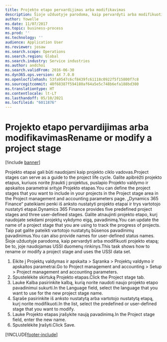 ```yaml
---
title: Projekto etapo pervardijimas arba modifikavimas
description: Šioje užduotyje parodoma, kaip pervardyti arba modifikuoti projekto etapą.
author: Yowelle
ms.date: 11/07/2017
ms.topic: business-process
ms.prod: ''
ms.technology: ''
audience: Application User
ms.reviewer: josaw
ms.search.scope: Operations
ms.search.region: Global
ms.search.industry: Service industries
ms.author: andchoi
ms.search.validFrom: 2016-06-30
ms.dyn365.ops.version: AX 7.0.0
ms.openlocfilehash: 53fa9547c6cf8439fc61118c0922f5f15800f7c8
ms.sourcegitcommit: 40f68387f594180af64a5e5c748b6efa188bd300
ms.translationtype: HT
ms.contentlocale: lt-LT
ms.lasthandoff: 05/10/2021
ms.locfileid: "6011876"
---
```

# <a name="rename-or-modify-a-project-stage"></a><span data-ttu-id="b161c-103">Projekto etapo pervardijimas arba modifikavimas</span><span class="sxs-lookup"><span data-stu-id="b161c-103">Rename or modify a project stage</span></span>

[!include [banner](../../includes/banner.md)]

<span data-ttu-id="b161c-104">Projekto etapai gali būti naudojami kaip projekto ciklo vadovas.</span><span class="sxs-lookup"><span data-stu-id="b161c-104">Project stages can serve as a guide to the project life cycle.</span></span> <span data-ttu-id="b161c-105">Galite apibrėžti projekto etapus, kuriuos norite įtraukti į projektus, puslapio Projekto valdymo ir apskaitos parametrai srityje Projekto etapas.</span><span class="sxs-lookup"><span data-stu-id="b161c-105">You can define the project stages that you want to include in your projects in the Project stage area in the Project management and accounting parameters page.</span></span> <span data-ttu-id="b161c-106">„Dynamics 365 Finance“ pateikiami penki iš anksto nustatyti projekto etapai ir trys vartotojo nustatyti etapai.</span><span class="sxs-lookup"><span data-stu-id="b161c-106">Dynamics 365 Finance provides five predefined project stages and three user-defined stages.</span></span> <span data-ttu-id="b161c-107">Galite atnaujinti projekto etapo, kurį naudojate sekdami projektų vykdymo eigą, pavadinimą.</span><span class="sxs-lookup"><span data-stu-id="b161c-107">You can update the name of a project stage that you are using to track the progress of projects.</span></span> <span data-ttu-id="b161c-108">Taip pat galite pateikti vartotojo nustatytų būsenos pavadinimų pavadinimus.</span><span class="sxs-lookup"><span data-stu-id="b161c-108">You can also provide names for user-defined status names.</span></span> <span data-ttu-id="b161c-109">Šioje užduotyje parodoma, kaip pervardyti arba modifikuoti projekto etapą; be to, joje naudojamas USSI duomenų rinkinys.</span><span class="sxs-lookup"><span data-stu-id="b161c-109">This task shows how to rename or modify a project stage and uses the USSI data set.</span></span>

1. <span data-ttu-id="b161c-110">Eikite į Projektų valdymas ir apskaita > Sąranka > Projektų valdymo ir apskaitos parametrai.</span><span class="sxs-lookup"><span data-stu-id="b161c-110">Go to Project management and accounting > Setup > Project management and accounting parameters.</span></span>
2. <span data-ttu-id="b161c-111">Spustelėkite skirtuką Projekto etapas.</span><span class="sxs-lookup"><span data-stu-id="b161c-111">Click the Project stage tab.</span></span>
3. <span data-ttu-id="b161c-112">Lauke Kalba pasirinkite kalbą, kurią norite naudoti naujo projekto etapo pavadinimui sukurti.</span><span class="sxs-lookup"><span data-stu-id="b161c-112">In the Language field, select the language that you want to use for the new project stage name.</span></span>
4. <span data-ttu-id="b161c-113">Sąraše pasirinkite iš anksto nustatytą arba vartotojo nustatytą etapą, kurį norite modifikuoti.</span><span class="sxs-lookup"><span data-stu-id="b161c-113">In the list, select the predefined or user-defined stage that you want to modify.</span></span> 
5. <span data-ttu-id="b161c-114">Lauke Projekto etapas įrašykite naują pavadinimą.</span><span class="sxs-lookup"><span data-stu-id="b161c-114">In the Project stage field, enter the new name.</span></span>
6. <span data-ttu-id="b161c-115">Spustelėkite Įrašyti.</span><span class="sxs-lookup"><span data-stu-id="b161c-115">Click Save.</span></span>


[!INCLUDE[footer-include](../../includes/footer-banner.md)]